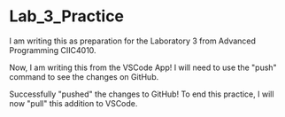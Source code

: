 # Lab_3_Practice

I am writing this as preparation for the Laboratory 3 from Advanced Programming CIIC4010.

Now, I am writing this from the VSCode App! I will need to use the "push" command to see the changes on GitHub.

Successfully "pushed" the changes to GitHub! To end this practice, I will now "pull" this addition to VSCode. 
